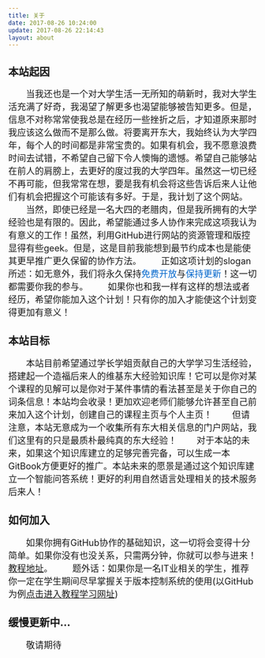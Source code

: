 ```yaml
---
title: 关于
date: 2017-08-26 10:24:00
update: 2017-08-26 22:14:43
layout: about
---
```

## 本站起因
<font size=4>&emsp;&emsp;当我还也是一个对大学生活一无所知的萌新时，我对大学生活充满了好奇，我渴望了解更多也渴望能够被告知更多。但是，信息不对称常常使我总是在经历一些挫折之后，才知道原来那时我应该这么做而不是那么做。将要离开东大，我始终认为大学四年，每个人的时间都是非常宝贵的。如果有机会，我不愿意浪费时间去试错，不希望自己留下令人懊悔的遗憾。希望自己能够站在前人的肩膀上，去更好的度过我的大学四年。虽然这一切已经不再可能，但我常常在想，要是我有机会将这些告诉后来人让他们有机会把握这个可能该有多好。于是，我计划了这个网站。</font>
<font size=4>&emsp;&emsp;当然，即使已经是一名大四的老腊肉，但是我所拥有的大学经验也是有限的。因此，希望能通过多人协作来完成这项我认为有意义的工作！虽然，利用GitHub进行网站的资源管理和版控显得有些geek。但是，这是目前我能想到最节约成本也是能使其更早推广更久保留的协作方法。</font>
<font size=4>&emsp;&emsp;正如这项计划的slogan所述：如无意外，我们将永久保持<font color=#0066CC>免费开放</font>与<font color=#0066CC>保持更新</font>！这一切都需要你我的参与。</font>
<font size=4>&emsp;&emsp;如果你也和我一样有这样的想法或者经历，希望你能加入这个计划！只有你的加入才能使这个计划变得更加有意义！</font>

## 本站目标
<font size=4>&emsp;&emsp;本站目前希望通过学长学姐贡献自己的大学学习生活经验，搭建起一个造福后来人的维基东大经验知识库！它可以是你对某个课程的见解可以是你对于某件事情的看法甚至是关于你自己的词条信息！本站均会收录！更加欢迎老师们能够允许甚至自己前来加入这个计划，创建自己的课程主页与个人主页！</font>
<font size=4>&emsp;&emsp;但请注意，本站无意成为一个收集所有东大相关信息的门户网站，我们这里有的只是最质朴最纯真的东大经验！</font>
<font size=4>&emsp;&emsp;对于本站的未来，如果这个知识库建立的足够完善完备，可以生成一本GitBook方便更好的推广。本站未来的愿景是通过这个知识库建立一个智能问答系统！更好的利用自然语言处理相关的技术服务后来人！</font>

## 如何加入
<font size=4>&emsp;&emsp;如果你拥有GitHub协作的基础知识，这一切将会变得十分简单。如果你没有也没关系，只需两分钟，你就可以参与进来！[教程地址](https://wikineu.github.io/wiki/%E7%BD%91%E7%AB%99%E7%9B%B8%E5%85%B3/%E5%88%A9%E7%94%A8GitHub%E8%BF%9B%E8%A1%8C%E5%8D%8F%E4%BD%9C%E5%BC%80%E5%8F%91%E6%9C%AC%E7%AB%99%E6%95%99%E7%A8%8B/)。</font>
<font size=4>&emsp;&emsp;题外话：如果你是一名IT业相关的学生，推荐你一定在学生期间尽早掌握关于版本控制系统的使用(以GitHub为例[点击进入教程学习网址](http://www.runoob.com/w3cnote/git-guide.html))</font>

## 缓慢更新中…
<font size=4>&emsp;&emsp;敬请期待</font>
